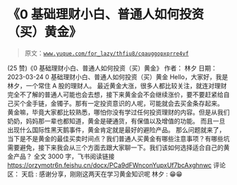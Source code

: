 # 《0 基础理财小白、普通人如何投资（买）黄金》

> 原文：[`www.yuque.com/for_lazy/thfiu8/cqauggopxprre4vf`](https://www.yuque.com/for_lazy/thfiu8/cqauggopxprre4vf)

<ne-h2 id="22d20d8a" data-lake-id="22d20d8a"><ne-heading-ext><ne-heading-anchor></ne-heading-anchor><ne-heading-fold></ne-heading-fold></ne-heading-ext><ne-heading-content><ne-text id="u174a933e">(25 赞)《0 基础理财小白、普通人如何投资（买）黄金》</ne-text></ne-heading-content></ne-h2> <ne-p id="uef268cdc" data-lake-id="uef268cdc"><ne-text id="uc36f0c45">作者： 林夕</ne-text></ne-p> <ne-p id="ufd9c26d1" data-lake-id="ufd9c26d1"><ne-text id="u11fa7b6d">日期：2023-03-24</ne-text></ne-p> <ne-p id="u89c70004" data-lake-id="u89c70004"><ne-text id="u334de45a">0 基础理财小白、普通人如何投资（买）黄金</ne-text> <ne-text id="ub57ed944">Hello，大家好，我是林夕，一个常住 A 股的理财人。</ne-text> <ne-text id="u997fb49e">最近黄金大涨，很多人都比较关注，就连对理财完全不了解的普通人可能也会去想，接下来黄金会不会继续涨价，要不要赶紧给自己买个金手链，金镯子。那有一定投资意识的人呢，可能就会去买金条存起来。</ne-text> <ne-text id="u016f42ec">黄金嘛，毕竟大家都比较熟悉，哪怕你没有学过任何投资理财的内容。但是从我们奶奶，妈妈那一辈也都知道，黄金是硬通货，有保值以及增值的功能。</ne-text> <ne-text id="u2cbfda33">而且一旦出现什么国际性黑天鹅事件，黄金肯定就是最好的避险产品。</ne-text> <ne-text id="ue25b106b">那么问题就来了，当下是不是黄金的最佳买卖时间点？我们普通人买黄金有哪些注意事项？有哪些坑需要避免，接下来我会从三个方面去跟大家聊一下。我们该如何选择适合自己的黄金产品？</ne-text></ne-p> <ne-p id="ueeea6e03" data-lake-id="ueeea6e03"><ne-text id="uba1c456a">全文 3000 字，飞书阅读链接</ne-text></ne-p> <ne-p id="u164b1c9b" data-lake-id="u164b1c9b">[<ne-text id="u4ba439ae">https://orzymotr6n.feishu.cn/docx/PCa9dFWnconYupxUf7bcAxghnwc</ne-text>](https://orzymotr6n.feishu.cn/docx/PCa9dFWnconYupxUf7bcAxghnwc)</ne-p> <ne-hole id="ue985dc1a" data-lake-id="ue985dc1a"><ne-card data-card-name="hr" data-card-type="block" id="lV5b9" data-event-boundary="card"><ne-p id="u3eeae54d" data-lake-id="u3eeae54d"><ne-text id="uccf1f263">评论区：</ne-text></ne-p> <ne-p id="u909a149f" data-lake-id="u909a149f"><ne-text id="u0fc92743">天启 : 感谢分享，刚刚这两天在学习黄金知识呢</ne-text> <ne-text id="u6067dcb9">林夕 : 😁😁</ne-text></ne-p></ne-card></ne-hole>